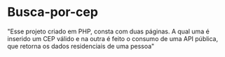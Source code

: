 # Busca-por-cep
"Esse projeto criado em PHP, consta com duas páginas. A qual uma é inserido um CEP válido e na outra é feito o consumo de uma API pública, que retorna os dados residenciais de uma pessoa"

